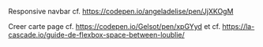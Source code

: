
Responsive navbar cf. https://codepen.io/angeladelise/pen/JjXKOgM

Creer carte page cf. https://codepen.io/Gelsot/pen/xpGYyd
et cf. https://la-cascade.io/guide-de-flexbox-space-between-loublie/